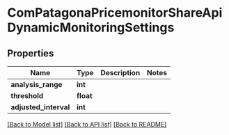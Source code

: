 # ComPatagonaPricemonitorShareApiDynamicMonitoringSettings

## Properties
Name | Type | Description | Notes
------------ | ------------- | ------------- | -------------
**analysis_range** | **int** |  | 
**threshold** | **float** |  | 
**adjusted_interval** | **int** |  | 

[[Back to Model list]](../README.md#documentation-for-models) [[Back to API list]](../README.md#documentation-for-api-endpoints) [[Back to README]](../README.md)



